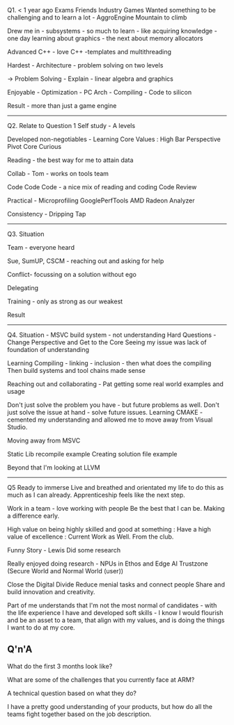Q1. 
< 1 year ago
Exams
Friends
Industry Games
Wanted something to be challenging and to learn a lot - AggroEngine 
Mountain to climb

Drew me in - subsystems - so much to learn - like acquiring knowledge - one day learning about graphics - the next about memory allocators

Advanced C++ - love C++ -templates and multithreading

Hardest - Architecture - problem solving on two levels

-> Problem Solving - Explain - linear algebra and graphics

Enjoyable - Optimization - PC Arch - Compiling - Code to silicon

Result - more than just a game engine

----

Q2. Relate to Question 1
Self study - A levels

Developed non-negotiables - 
Learning Core Values : 
High Bar
Perspective Pivot
Core Curious

Reading - the best way for me to attain data

Collab - Tom - works on tools team

Code Code Code - a nice mix of reading and coding
Code Review 

Practical - Microprofiling GooglePerfTools AMD Radeon Analyzer

Consistency - Dripping Tap 

----
Q3. 
Situation 

Team - everyone heard 

Sue, SumUP, CSCM - reaching out and asking for help

Conflict- focussing on a solution without ego

Delegating

Training - only as strong as our weakest

Result 

---- 
Q4. 
Situation - MSVC build system - not understanding
Hard Questions - 
Change Perspective and Get to the Core
Seeing my issue was lack of foundation of understanding 

Learning Compiling - linking - inclusion - then what does the compiling
Then build systems and tool chains made sense

Reaching out and collaborating -  Pat getting some real world examples and usage 

Don't just solve the problem you have - but future problems as well.
Don't just solve the issue at hand - solve future issues.
Learning CMAKE - cemented my understanding and allowed me to move away from Visual Studio.

Moving away from MSVC

Static Lib recompile example
Creating solution file example

Beyond that I'm looking at LLVM

----
Q5
Ready to immerse
Live and breathed and orientated my life to do this as much as I can already. 
Apprenticeship feels like the next step. 

Work in a team - love working with people
Be the best that I can be. 
Making a difference early. 

High value on being highly skilled and good at something : 
Have a high value of excellence : Current Work as Well. 
From the club. 

Funny Story - Lewis
Did some research 

Really enjoyed doing research - NPUs in Ethos and Edge AI
Trustzone (Secure World and Normal World (user))

Close the Digital Divide
Reduce menial tasks and connect people
Share and build innovation and creativity. 

Part of me understands that I'm not the most normal of candidates - with the life experience I have and developed soft skills - I know I would flourish and be an asset to a team, that align with my values, and is doing the things I want to do at my core. 

## Q'n'A
What do the first 3 months look like? 

What are some of the challenges that you currently face at ARM? 

A technical question based on what they do? 

I have a pretty good understanding of your products, but how do all the teams fight together based on the job description. 